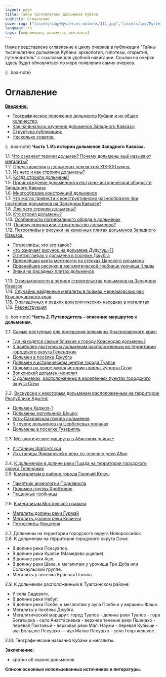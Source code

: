 ```yaml
---
layout: page
title: Тайны тысячелетних дольменов Кубани
subtitle: Оглавление
cover-img: ["/assets/img/Mysteries-dolmens/111.jpg","/assets/img/Mysteries-dolmens/222.jpg"]
language: ru
tags: [информация, дольмены, мегалиты]
---
```

Ниже представлено оглавление к циклу очерков в публикации "Тайны тысячелетних дольменов Кубани: археология, гипотезы, открытия, путеводитель" с ссылками для удобной навигации.
Ссылки на очерки здесь будут обновляться по мере появления самих очерков.

{: .box-note}
# Оглавление

[**Введение:**](https://viktor-dnk.github.io/mysteries-dolmens-intro/)  
- [Географическое положение дольменов Кубани и их общее количество;](https://viktor-dnk.github.io/mysteries-dolmens-intro/#%D0%B2%D0%B2%D0%B5%D0%B4%D0%B5%D0%BD%D0%B8%D0%B51)
- [Как начиналось изучение дольменов Западного Кавказа;](https://viktor-dnk.github.io/mysteries-dolmens-intro/#%D0%B2%D0%B2%D0%B5%D0%B4%D0%B5%D0%BD%D0%B8%D0%B52)
- [Структура публикации;](https://viktor-dnk.github.io/mysteries-dolmens-intro/#%D0%B2%D0%B2%D0%B5%D0%B4%D0%B5%D0%BD%D0%B8%D0%B53)
- [Несколько советов.](https://viktor-dnk.github.io/mysteries-dolmens-intro/#%D0%B2%D0%B2%D0%B5%D0%B4%D0%B5%D0%BD%D0%B8%D0%B54)

{: .box-note}
**<a name="ch1"></a>Часть 1. Из истории дольменов Западного Кавказа.**

1.1. [Что означает термин дольмен? Почему дольмены ещё называют мегалиты?](https://viktor-dnk.github.io/ch1p1/)  
1.2. [Представления о дольменах человеком ХIХ-ХХI веков.](https://viktor-dnk.github.io/ch1p2/)  
1.3. [Из чего и как строили дольмены?](https://viktor-dnk.github.io/ch1p3/)  
1.4. [Когда строили дольмены?](https://viktor-dnk.github.io/ch1p4/)  
1.5. [Происхождение дольменной культурно-исторической общности Западного Кавказа](https://viktor-dnk.github.io/ch1p5/)    
1.6. [Многообразие конструкций дольменов](https://viktor-dnk.github.io/ch1p6/)  
1.7. [Что могло привести к конструктивному разнообразию при постройке дольменов на Западном Кавказе?](https://viktor-dnk.github.io/ch1p7/)  
1.8. [Для чего строили дольмены?](https://viktor-dnk.github.io/ch1p8/)  
1.9. [Кто строил дольмены?](https://viktor-dnk.github.io/ch1p9/)  
1.10. [Особенности погребального обряда в дольменах](https://viktor-dnk.github.io/ch1p10/)  
1.11. [Почему прекратили строительство дольменов?](https://viktor-dnk.github.io/ch1p11/)  
1.12. [Петроглифы и рисунки на каменных плитах дольменов Западного Кавказа:](https://viktor-dnk.github.io/ch1p12/)  
- [Петроглифы, что это такое?](https://viktor-dnk.github.io/ch1p12/#petr1)  
- [Что означает рисунок на дольмене Дудугуш-1?](https://viktor-dnk.github.io/ch1p12/#petr2)  
- [О петроглифах у дольмена в поселке Джубга](https://viktor-dnk.github.io/ch1p12/#petr3)  
- [Древнейшая карта местности на стенках Царского дольмена](https://viktor-dnk.github.io/ch1p12/#petr4)  
- [Древнейшие рисунки в мегалитической гробнице урочища Клады](https://viktor-dnk.github.io/ch1p12/#petr5)  
- [Знаки на фасадных плитах дольменов](https://viktor-dnk.github.io/ch1p12/#petr6)  

1.13. [О письменности в период строительства дольменов на Западном Кавказе](https://viktor-dnk.github.io/ch1p13/)  
1.14. [Случайно найденные мегалиты в поймах Черноморских рек Краснодарского края](https://viktor-dnk.github.io/ch1p14/)  
1.15. [О загадочных и редких археологических находках в мегалитах](https://viktor-dnk.github.io/ch1p15/)  
1.16. [Реконструкция](https://viktor-dnk.github.io/ch1p16/)  

{: .box-note}
**<a name="ch2"></a>Часть 2. Путеводитель - описание маршрутов к дольменам.**

2.1. [Самые доступные для посещения дольмены Краснодарского края:](https://viktor-dnk.github.io/ch2p1/)  
- [Где находятся самые близкие к городу Краснодар дольмены?](https://viktor-dnk.github.io/ch2p1/#2-1-1)  
- [К наиболее доступным дольменам расположенным на территории городского округа Геленджик](https://viktor-dnk.github.io/ch2p1/#2-1-2)  
- [Дольмен в посёлке Джубга](https://viktor-dnk.github.io/ch2p1/#2-1-3)  
- [Дольмен в историческом центре города Туапсе](https://viktor-dnk.github.io/ch2p1/#2-1-4)  
- [Дольмен во дворе музея истории города-курорта Сочи](https://viktor-dnk.github.io/ch2p1/#2-1-5)  
- [Волконский дольмен-монолит](https://viktor-dnk.github.io/ch2p1/#2-1-6)  
- [О дольменах, расположенных в населённых пунктах городского округа Сочи](https://viktor-dnk.github.io/ch2p1/#2-1-7)  

2.2. [Экскурсии к некоторым дольменам расположенным на территории Республики Адыгея:](https://viktor-dnk.github.io/ch2p2/)  
- [Дольмен Хаджох-1](https://viktor-dnk.github.io/ch2p2/#2-2-1)  
- [Дольмены могильника Шушук](https://viktor-dnk.github.io/ch2p2/#2-2-5)  
- [Усть-Сахрайская группа дольменов](https://viktor-dnk.github.io/ch2p2/#2-2-2)  
- [К группе дольменов на Цербелевых полянах](https://viktor-dnk.github.io/ch2p2/#2-2-3)  
- [Дольмены в поселке Гузерипль](https://viktor-dnk.github.io/ch2p2/#2-2-4)  

2.3. [Мегалитические машруты в Абинском районе:](https://viktor-dnk.github.io/ch2p3/)  
- [У станицы Шапсугской](https://viktor-dnk.github.io/ch2p3/#2-3-1)  
- [Из станицы Эриванской в верх по течению реки Абин](https://viktor-dnk.github.io/ch2p3/#2-3-2)  

2.4. [К дольменам в долине реки Пшада на территории городского округа Геленджик](https://viktor-dnk.github.io/ch2p4/)  
2.5. [К мегалитам в районе города Горячий Ключ:](https://viktor-dnk.github.io/ch2p5/)  
- [Памятник археологии Поднависла](https://viktor-dnk.github.io/ch2p5/#2-5-1)  
- [Дольмен группы Хребтовое](https://viktor-dnk.github.io/ch2p5/#2-5-2)  
- [Пещерные гробницы](https://viktor-dnk.github.io/ch2p5/#2-5-3)  

2.6. [К мегалитам Мостовского района](https://viktor-dnk.github.io/ch2p6/)  
- [Мегалиты долины реки Гурмай](https://viktor-dnk.github.io/ch2p6/#2-6-1)  
- [Мегалиты долины реки Кизинчи](https://viktor-dnk.github.io/ch2p6/#2-6-2)  
- [Петроглифы Уруштена](https://viktor-dnk.github.io/ch2p6/#2-6-3)  

2.7. Дольмены на  территории городского округа Новороссийск.  
2.8. К дольменам на территории городского округа Сочи:  
- В долине реки Псезуапсе.  
- В долине реки Куапсе (Мамедово ущелье).  
-  В долине реки Аше.  
- В долину реки Шахе, к мегалитам у урочища Три Дуба или Солохаульской группе.  
- Мегалиты у поселка Красная Поляна.  

2.9. К дольменам расположенным в Туапсинском районе:  
- У села Садового.  
- В долине реки Небуг.  
- В долине реки Псебе, к мегалитам у аула Псебе и у вершины Фаше.  
- Мегалиты у посёлка Джубга.  
- Мегалитический маршрут: город Туапсе - долина реки Туапсе - гора Богатырка - село Анастасиевка - верхнее течение реки Пшенахо - перевал Пихтовый - верховья реки Мал. Наужи - перевал Кубыши - аул Большое Псеушхо — аул Малое Псеушхо - село Георгиевское.  

2.10. Географические названия Кубани и мегалиты.

**Заключение:**  
- кратко об охране дольменов.  

**Список основных использованных источников и литературы.**

